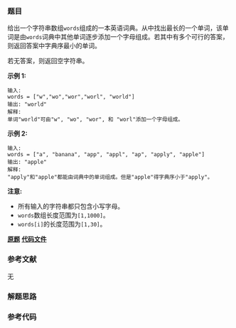 ### 题目
给出一个字符串数组`words`组成的一本英语词典。从中找出最长的一个单词，该单词是由`words`词典中其他单词逐步添加一个字母组成。若其中有多个可行的答案，则返回答案中字典序最小的单词。

若无答案，则返回空字符串。

**示例 1:**

    
    
    输入: 
    words = ["w","wo","wor","worl", "world"]
    输出: "world"
    解释: 
    单词"world"可由"w", "wo", "wor", 和 "worl"添加一个字母组成。
    

**示例 2:**

    
    
    输入: 
    words = ["a", "banana", "app", "appl", "ap", "apply", "apple"]
    输出: "apple"
    解释: 
    "apply"和"apple"都能由词典中的单词组成。但是"apple"得字典序小于"apply"。
    

**注意:**

  * 所有输入的字符串都只包含小写字母。
  * `words`数组长度范围为`[1,1000]`。
  * `words[i]`的长度范围为`[1,30]`。

 **[原题](https://leetcode-cn.com/problems/longest-word-in-dictionary/)**    **[代码文件]()**


### 参考文献
无

### 解题思路




### 参考代码

```go


```




